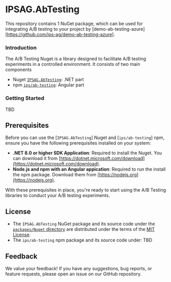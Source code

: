 # IPSAG.AbTesting

This repository contains 1 NuGet package, which can be used for integrating A/B testing to your project by [demo-ab-testing-azure][https://github.com/ips-ag/demo-ab-testing-azure].

### Introduction
The A/B Testing Nuget is a library designed to facilitate A/B testing experiments in a controlled environment. It consists of two main components

* Nuget [`IPSAG.AbTesting`](/packages/Nuget/IPSAG.AbTesting/README.md): .NET part
* npm [`ips/ab-testing`](TBD): Angular part

### Getting Started

TBD

## Prerequisites

Before you can use the [`IPSAG.AbTesting`] Nuget and [`ips/ab-testing`] npm, ensure you have the following prerequisites installed on your system:

- **.NET 8.0 or higher SDK Application**: Required to install the Nuget. You can download it from [https://dotnet.microsoft.com/download](https://dotnet.microsoft.com/download).
- **Node.js and npm with an Angular appication**: Required to run the install the npm package. Download them from [https://nodejs.org](https://nodejs.org).

With these prerequisites in place, you're ready to start using the A/B Testing libraries to conduct your A/B testing experiments.

## License

* The `IPSAG.AbTesting` NuGet package and its source code under the [`packages/Nuget` directory](/packages/Nuget/IPSAG.AbTesting) are distributed under the terms of the [MIT License](../../../LICENSE).
* The `ips/ab-testing` npm  package and its source code under: TBD

## Feedback

We value your feedback! If you have any suggestions, bug reports, or feature requests, please open an issue on our GitHub repository.